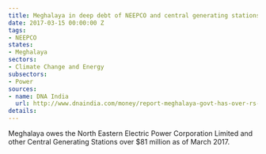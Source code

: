 ```yaml
---
title: Meghalaya in deep debt of NEEPCO and central generating stations
date: 2017-03-15 00:00:00 Z
tags:
- NEEPCO
states:
- Meghalaya
sectors:
- Climate Change and Energy
subsectors:
- Power
sources:
- name: DNA India
  url: http://www.dnaindia.com/money/report-meghalaya-govt-has-over-rs-500-cr-outstanding-to-power-cosmin-2347706
details: 
---
```


Meghalaya owes the North Eastern Electric Power Corporation Limited and other Central Generating Stations over $81 million as of March 2017.
